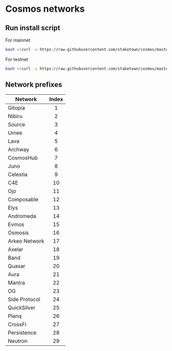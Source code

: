 # Cosmos networks

## Run install script

For mainnet
```bash
bash <(curl -s https://raw.githubusercontent.com/staketown/cosmos/master/composable/main_install.sh)
```

For testnet
```bash
bash <(curl -s https://raw.githubusercontent.com/staketown/cosmos/master/composable/test_install.sh)
```

## Network prefixes

| Network       | Index |
|---------------|:-----:|
| Gitopia       |   1   |
| Nibiru        |   2   |
| Source        |   3   |
| Umee          |   4   |
| Lava          |   5   |
| Archway       |   6   |
| CosmosHub     |   7   |
| Juno          |   8   |
| Celestia      |   9   |
| C4E           |  10   |
| Ojo           |  11   |
| Composable    |  12   |
| Elys          |  13   |
| Andromeda     |  14   |
| Evmos         |  15   |
| Osmosis       |  16   |
| Arkeo Network |  17   |
| Axelar        |  18   |
| Band          |  19   |
| Quasar        |  20   |
| Aura          |  21   |
| Mantra        |  22   |
| OG            |  23   |
| Side Protocol |  24   |
| QuickSilver   |  25   |
| Planq         |  26   |
| CrossFi       |  27   |
| Persistence   |  28   |
| Neutron       |  29   |
